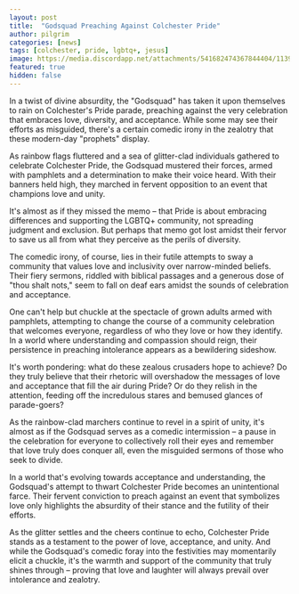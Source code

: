 ```yaml
---
layout: post
title:  "Godsquad Preaching Against Colchester Pride"
author: pilgrim
categories: [news]
tags: [colchester, pride, lgbtq+, jesus]
image: https://media.discordapp.net/attachments/541682474367844404/1139943444169638048/PXL_20230812_1510588472.jpg
featured: true
hidden: false
---
```


In a twist of divine absurdity, the "Godsquad" has taken it upon themselves to rain on Colchester's Pride parade, preaching against the very celebration that embraces love, diversity, and acceptance. While some may see their efforts as misguided, there's a certain comedic irony in the zealotry that these modern-day "prophets" display.

As rainbow flags fluttered and a sea of glitter-clad individuals gathered to celebrate Colchester Pride, the Godsquad mustered their forces, armed with pamphlets and a determination to make their voice heard. With their banners held high, they marched in fervent opposition to an event that champions love and unity.

It's almost as if they missed the memo – that Pride is about embracing differences and supporting the LGBTQ+ community, not spreading judgment and exclusion. But perhaps that memo got lost amidst their fervor to save us all from what they perceive as the perils of diversity.

The comedic irony, of course, lies in their futile attempts to sway a community that values love and inclusivity over narrow-minded beliefs. Their fiery sermons, riddled with biblical passages and a generous dose of "thou shalt nots," seem to fall on deaf ears amidst the sounds of celebration and acceptance.

One can't help but chuckle at the spectacle of grown adults armed with pamphlets, attempting to change the course of a community celebration that welcomes everyone, regardless of who they love or how they identify. In a world where understanding and compassion should reign, their persistence in preaching intolerance appears as a bewildering sideshow.

It's worth pondering: what do these zealous crusaders hope to achieve? Do they truly believe that their rhetoric will overshadow the messages of love and acceptance that fill the air during Pride? Or do they relish in the attention, feeding off the incredulous stares and bemused glances of parade-goers?

As the rainbow-clad marchers continue to revel in a spirit of unity, it's almost as if the Godsquad serves as a comedic intermission – a pause in the celebration for everyone to collectively roll their eyes and remember that love truly does conquer all, even the misguided sermons of those who seek to divide.

In a world that's evolving towards acceptance and understanding, the Godsquad's attempt to thwart Colchester Pride becomes an unintentional farce. Their fervent conviction to preach against an event that symbolizes love only highlights the absurdity of their stance and the futility of their efforts.

As the glitter settles and the cheers continue to echo, Colchester Pride stands as a testament to the power of love, acceptance, and unity. And while the Godsquad's comedic foray into the festivities may momentarily elicit a chuckle, it's the warmth and support of the community that truly shines through – proving that love and laughter will always prevail over intolerance and zealotry.
